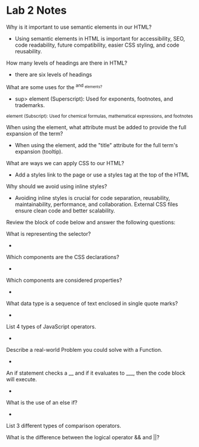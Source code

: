 # Lab 2 Notes 



Why is it important to use semantic elements in our HTML?

- Using semantic elements in HTML is important for accessibility, SEO, code readability, future compatibility, easier CSS styling, and code reusability.

How many levels of headings are there in HTML?

- there are six levels of headings


What are some uses for the <sup> and <sub> elements?

- sup> element (Superscript): Used for exponents, footnotes, and trademarks.

<sub> element (Subscript): Used for chemical formulas, mathematical expressions, and footnotes

When using the <abbr> element, what attribute must be added to provide the full expansion of the term?

- When using the <abbr> element, add the "title" attribute for the full term's expansion (tooltip).


What are ways we can apply CSS to our HTML?

- Add a styles link to the page or use a styles tag at the top of the HTML

Why should we avoid using inline styles?

- Avoiding inline styles is crucial for code separation, reusability, maintainability, performance, and collaboration. External CSS files ensure clean code and better scalability.

Review the block of code below and answer the following questions:

What is representing the selector?

-

Which components are the CSS declarations?

-

Which components are considered properties?

-

What data type is a sequence of text enclosed in single quote marks?

-

List 4 types of JavaScript operators.

-

Describe a real-world Problem you could solve with a Function.

-

An if statement checks a __ and if it evaluates to ___, then the code block will execute.

-

What is the use of an else if?

-

List 3 different types of comparison operators.

What is the difference between the logical operator && and ||?
